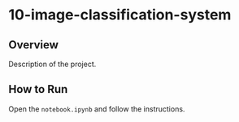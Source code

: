 # 10-image-classification-system
## Overview
Description of the project.
## How to Run
Open the `notebook.ipynb` and follow the instructions.
